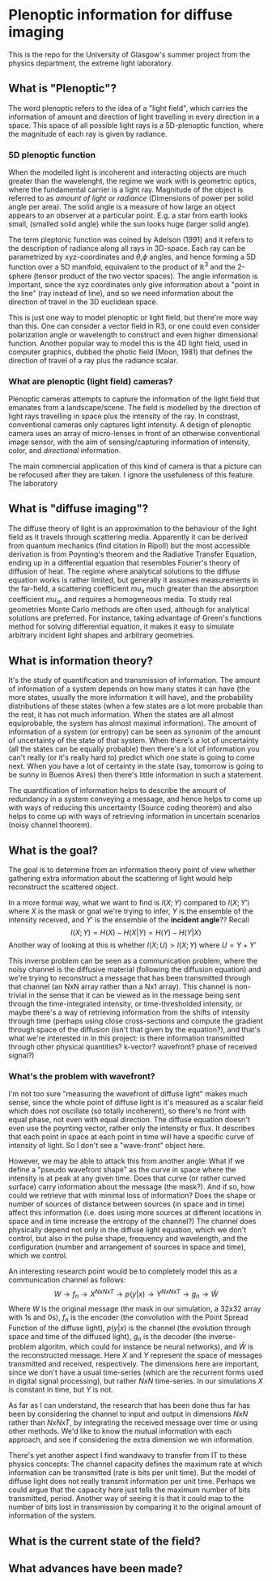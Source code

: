 # Plenoptic information for diffuse imaging
This is the repo for the University of Glasgow's summer project from the physics
department, the extreme light laboratory.
## What is "Plenoptic"?
The word plenoptic refers to the idea of a "light field", which carries the information of
amount and direction of light travelling in every direction in a space. This space of all
possible light rays is a 5D-plenoptic function, where the magnitude of each ray is given
by radiance.
### 5D plenoptic function
When the modelled light is incoherent and interacting objects are much greater than the
wavelenght, the regime we work with is geometric optics, where the fundamental carrier is
a light ray. Magnitude of the object is referred to as _amount of light_ or _radiance_
(Dimensions of power per solid angle per area). The solid angle is a measure of how large
an object appears to an observer at a particular point. E.g. a star from earth looks
small, (smalled solid angle) while the sun looks huge (larger solid angle).

The term pleptonic function was coined by Adelson (1991) and it refers to the description
of radiance along all rays in 3D-space. Each ray can be parametrized by xyz-coordinates
and $\theta$,$\phi$ angles, and hence forming a 5D function over a 5D manifold, equivalent
to the product of $\mathbb{R}^3$ and the 2-sphere (tensor product of the two vector
spaces). The angle information is important, since the xyz coordinates only give
information about a "point in the line" (ray instead of line), and so we need information
about the direction of travel in the 3D euclidean space.

This is just one way to model plenoptic or light field, but there're more way than this.
One can consider a vector field in R3, or one could even consider polarization angle or
wavelength to construct and even higher dimensional function. Another popular way to model
this is the 4D light field, used in computer graphics, dubbed the photic field (Moon,
1981) that defines the direction of travel of a ray plus the radiance scalar.
### What are plenoptic (light field) cameras?
Plenoptic cameras attempts to capture the information of the light field that emanates
from a landscape/scene. The field is modelled by the direction of light rays travelling in
space plus the intensity of the ray. In constrast, conventional cameras only captures
light intensity. A design of plenoptic camera uses an array of micro-lenses in front of an
otherwise conventional image sensor, with the aim of sensing/capturing information of
intensity, color, and _directional_ information.

The main commercial application of this kind of camera is that a picture can be refocused
after they are taken. I ignore the usefuleness of this feature. The laboratory
## What is "diffuse imaging"?
The diffuse theory of light is an approximation to the behaviour of the light field as it
travels through scattering media. Apparently it can be derived from quantum mechanics
(find citation in Ripoll) but the most accessible derivation is from Poynting's theorem
and the Radiative Transfer Equation, ending up in a differential equation that resembles
Fourier's theory of diffusion of heat. The regime where analytical solutions to the
diffuse equation works is rather limited, but generally it assumes measurements in the
far-field, a scattering coefficient $mu_s$ much greater than the absorption coefficient
$mu_a$, and requires a homogeneous media. To study real geometries  Monte Carlo methods
are often used, although for analytical solutions are preferred. For instance, taking
advantage of Green's functions method for solving differential equation, it makes it easy
to simulate arbitrary incident light shapes and arbitrary geometries. 
## What is information theory?
It's the study of quantification and transmission of information. The amount of
information of a system depends on how many states it can have (the more states, usually
the more information it will have), and the probability distributions of these states
(when a few states are a lot more probable than the rest, it has not much information.
When the states are all almost equiprobable, the system has almost maximal information).
The amount of information of a system (or entropy) can be seen as synonim of the amount of
uncertainty of the state of that system. When there's a lot of uncertainty (all the states
can be equally probable) then there's a lot of information you can't really (or it's
really hard to) predict which one state is going to come next. When you have a lot of
certainty in the state (say, tomorrow is going to be sunny in Buenos Aires) then there's
little information in such a statement. 

The quantification of information helps to describe the amount of redundancy in a system
conveying a message, and hence helps to come up with ways of reducing this uncertainty
(Source coding theorem) and also helps to come up with ways of retrieving information in
uncertain scenarios (noisy channel theorem).

## What is the goal?
The goal is to determine from an information theory point of view whether gathering extra
information about the scattering of light would help reconstruct the scattered object.

In a more formal way, what we want to find is $I(X;Y)$ compared to $I(X;Y')$ where $X$ is
the mask or goal we're trying to infer, $Y$ is the ensemble of the
intensity received, and $Y'$ is the ensemble of the __incident angle__?? Recall
$$I(X;Y) = H(X) - H(X|Y) = H(Y) - H(Y|X)$$
Another way of looking at this is whether $I(X;U)>I(X;Y)$ where $U=Y+Y'$

This inverse problem can be seen as a communication problem, where the noisy channel is
the diffusive material (following the diffusion equation) and  we're trying to
reconstruct a message that has been transmitted through that channel (an NxN array rather
than a Nx1 array). This channel is non-trivial in the sense that it can be viewed as in
the message being sent through the time-integrated intensity, or time-thresholded
intensity, or maybe there's a way of retrieving information from the shifts of intensity
through time (perhaps using close cross-sections and compute the gradient through space of
the diffusion (isn't that given by the equation?), and that's what we're interested in in
this project: is there information transmitted through other physical quantities?
k-vector? wavefront? phase of received signal?)

### What's the problem with wavefront?
I'm not too sure "measuring the wavefront of diffuse light" makes much sense, since the
whole point of diffuse light is it's measured as a scalar field which does not oscillate
(so totally incoherent), so there's no front with equal phase, not even with equal
direction. The diffuse equation doesn't even use the poynting vector, rather only the
intensity or flux. It describes that each point in space at each point in time will have a
specific curve of intensity of light. So I don't see a "wave-front" object here. 

However, we may be able to attack this from another angle: What if we define a "pseudo
wavefront shape" as the curve in space where the intensity is at peak at any given time.
Does that curve (or rather curved surface) carry information about the message (the
mask?).  And if so, how could we retrieve that with minimal loss of information? Does the
shape or number of sources of distance between sources (in space and in time) affect this
information (i.e. does using more sources at different locations in space and in time
increase the entropy of the channel?) The channel does physically depend not only in the
diffuse light equation, which we don't control, but also in the pulse shape, frequency and
wavelength, and the configuration (number and arrangement of sources in space and time),
which we control.

An interesting research point would be to completely model this as a communication channel
as follows:
$$ W \to f_n \to X^{NxNxT}\to p(y|x) \to Y^{NxNxT} \to g_n \to \hat{W} $$
Where $W$ is the original message (the mask in our simulation, a 32x32 array with 1s and
0s), $f_n$ is the encoder (the convolution with the Point Spread Function of the diffuse
light), $p(y|x)$ is the channel (the evolution through space and time of the diffused
light), $g_n$ is the decoder (the inverse-problem algoritm, which could for instance be
neural networks), and $\hat{W}$ is the reconstructed message. Here $X$ and $Y$ represent
the space of messages transmitted and received, respectively. The dimensions here are
important, since we don't have a usual time-series (which are the recurrent forms used in
digital signal processing), but rather $NxN$ time-series. In our simulations $X$ is
constant in time, but $Y$ is not.

As far as I can understand, the research that has been done thus far has been by
considering the channel to input and output in dimensions $NxN$ rather than $NxNxT$, by
integrating the received message over time or using other methods. We'd like to know the
mutual information with each approach, and see if considering the extra dimension we win
information.

There's yet another aspect I find wandwavy to transfer from IT to these physics concepts:
The channel capacity defines the maximum rate at which information can be transmitted
(rate is bits per unit time). But the model of diffuse light does not really transmit
information per unit time. Perhaps we could argue that the capacity here just tells the
maximum number of bits transmitted, period. Another way of seeing it is that it could map
to the number of bits lost in transmission by comparing it to the original amount of
information of the system.

## What is the current state of the field?
## What advances have been made?
